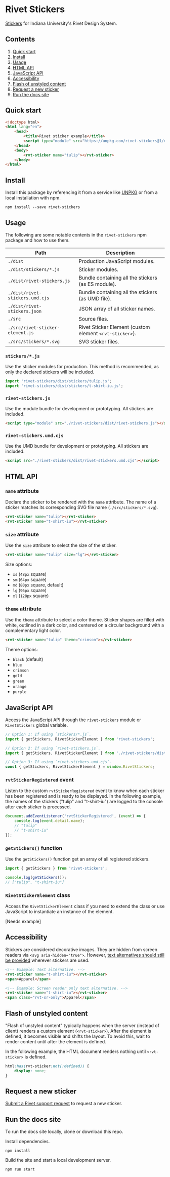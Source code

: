 # Rivet Stickers

[Stickers](https://rivet.iu.edu/stickers/) for Indiana University's Rivet Design System.

## Contents

1. [Quick start](#quick-start)
1. [Install](#install)
1. [Usage](#usage)
1. [HTML API](#html-api)
1. [JavaScript API](#javascript-api)
1. [Accessibility](#accessibility)
1. [Flash of unstyled content](#flash-of-unstyled-content)
1. [Request a new sticker](#request-a-new-sticker)
1. [Run the docs site](#run-the-docs-site)

## Quick start

```html
<!doctype html>
<html lang="en">
	<head>
		<title>Rivet sticker example</title>
		<script type="module" src="https://unpkg.com/rivet-stickers@1/dist/rivet-stickers.js"></script>
	</head>
	<body>
		<rvt-sticker name="tulip"></rvt-sticker>
	</body>
</html>
```

## Install

Install this package by referencing it from a service like [UNPKG](https://unpkg.com/browse/rivet-stickers/) or from a local installation with npm.

```
npm install --save rivet-stickers
```

## Usage

The following are some notable contents in the `rivet-stickers` npm package and how to use them.

| Path | Description |
| --- | --- |
| `./dist` | Production JavaScript modules. |
| `./dist/stickers/*.js` | Sticker modules. |
| `./dist/rivet-stickers.js` | Bundle containing all the stickers (as ES module). |
| `./dist/rivet-stickers.umd.cjs` | Bundle containing all the stickers (as UMD file). |
| `./dist/rivet-stickers.json` | JSON array of all sticker names. |
| `./src` | Source files. |
| `./src/rivet-sticker-element.js` | Rivet Sticker Element (custom element `<rvt-sticker>`). |
| `./src/stickers/*.svg` | SVG sticker files. |

### `stickers/*.js`

Use the sticker modules for production. This method is recommended, as only the declared stickers will be included.

```js
import 'rivet-stickers/dist/stickers/tulip.js';
import 'rivet-stickers/dist/stickers/t-shirt-iu.js';
```

### `rivet-stickers.js`

Use the module bundle for development or prototyping. All stickers are included.

```html
<script type="module" src="./rivet-stickers/dist/rivet-stickers.js"></script>
```

### `rivet-stickers.umd.cjs`

Use the UMD bundle for development or prototyping. All stickers are included.

```html
<script src="./rivet-stickers/dist/rivet-stickers.umd.cjs"></script>
```

## HTML API

### `name` attribute

Declare the sticker to be rendered with the `name` attribute. The name of a sticker matches its corresponding SVG file name (`./src/stickers/*.svg`).

```html
<rvt-sticker name="tulip"></rvt-sticker>
<rvt-sticker name="t-shirt-iu"></rvt-sticker>
```

### `size` attribute

Use the `size` attribute to select the size of the sticker. 

```html
<rvt-sticker name="tulip" size="lg"></rvt-sticker>
```

Size options:

- `xs` (`48px` square)
- `sm` (`64px` square)
- `md` (`80px` square, default)
- `lg` (`96px` square)
- `xl` (`128px` square)

### `theme` attribute

Use the `theme` attribute to select a color theme. Sticker shapes are filled with white, outlined in a dark color, and centered on a circular background with a complementary light color.

```html
<rvt-sticker name="tulip" theme="crimson"></rvt-sticker>
```

Theme options:

- `black` (default)
- `blue`
- `crimson`
- `gold`
- `green`
- `orange`
- `purple`

## JavaScript API

Access the JavaScript API through the `rivet-stickers` module or `RivetStickers` global variable.

```js
// Option 1: If using `stickers/*.js`.
import { getStickers, RivetStickerElement } from 'rivet-stickers';

// Option 2: If using `rivet-stickers.js`.
import { getStickers, RivetStickerElement } from './rivet-stickers/dist/rivet-stickers.js';

// Option 3: If using `rivet-stickers.umd.cjs`.
const { getStickers, RivetStickerElement } = window.RivetStickers;
```

### `rvtStickerRegistered` event

Listen to the custom `rvtStickerRegistered` event to know when each sticker has been registered and is ready to be displayed. In the following example, the names of the stickers ("tulip" and "t-shirt-iu") are logged to the console after each sticker is processed.

```js
document.addEventListener('rvtStickerRegistered', (event) => {
	console.log(event.detail.name);
	// "tulip"
	// "t-shirt-iu"
});
```

### `getStickers()` function

Use the `getStickers()` function get an array of all registered stickers.

```js
import { getStickers } from 'rivet-stickers';

console.log(getStickers());
// ["tulip", "t-shirt-iu"]
```

### `RivetStickerElement` class

Access the `RivetStickerElement` class if you need to extend the class or use JavaScript to instantiate an instance of the element.

[Needs example]

## Accessibility

Stickers are considered decorative images. They are hidden from screen readers via `<svg aria-hidden="true">`. However, [text alternatives should still be provided](https://www.w3.org/WAI/WCAG21/Understanding/non-text-content) wherever stickers are used.

```html
<!-- Example: Text alternative. -->
<rvt-sticker name="t-shirt-iu"></rvt-sticker>
<span>Apparel</span>

<!-- Example: Screen reader only text alternative. -->
<rvt-sticker name="t-shirt-iu"></rvt-sticker>
<span class="rvt-sr-only">Apparel</span>
```

## Flash of unstyled content

"Flash of unstyled content" typically happens when the server (instead of client) renders a custom element (`<rvt-sticker>`). After the element is defined, it becomes visible and shifts the layout. To avoid this, wait to render content until after the element is defined.

In the following example, the HTML document renders nothing until `<rvt-sticker>` is defined.

```css
html:has(rvt-sticker:not(:defined)) {
	display: none;
}
```

## Request a new sticker

[Submit a Rivet support request](https://github.com/indiana-university/rivet-stickers/issues/new) to request a new sticker.

## Run the docs site

To run the docs site locally, clone or download this repo.

Install dependencies.

```
npm install
```

Build the site and start a local development server.

```
npm run start
```
